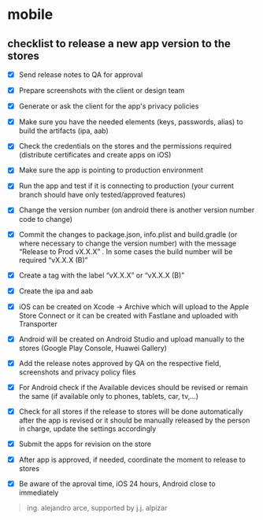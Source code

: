 # mobile

## checklist to release a new app version to the stores 

- [x] Send release notes to QA for approval 

- [x] Prepare screenshots with the client or design team 

- [x] Generate or ask the client for the app's privacy policies 

- [x] Make sure you have the needed elements (keys, passwords, alias) to build the artifacts (ipa, aab) 

- [x] Check the credentials on the stores and the permissions required (distribute certificates and create apps on iOS) 

- [x] Make sure the app is pointing to production environment 

- [x] Run the app and test if it is connecting to production (your current branch should have only tested/approved features) 

- [x] Change the version number (on android there is another version number code to change) 

- [x] Commit the changes to package.json, info.plist and build.gradle (or where necessary to change the version number) with the message “Release to Prod vX.X.X” . In some cases the build number will be required “vX.X.X (B)”

- [x] Create a tag with the label “vX.X.X” or “vX.X.X (B)” 

- [x] Create the ipa and aab 

- [x] iOS can be created on Xcode -> Archive which will upload to the Apple Store Connect or it can be created with Fastlane and uploaded with Transporter 

- [x] Android will be created on Android Studio and upload manually to the stores (Google Play Console, Huawei Gallery) 

- [x] Add the release notes approved by QA on the respective field, screenshots and privacy policy files 

- [x] For Android check if the Available devices should be revised or remain the same (if available only to phones, tablets, car, tv,...) 

- [x] Check for all stores if the release to stores will be done automatically after the app is revised or it should be manually released by the person in charge, update the settings accordingly 

- [x] Submit the apps for revision on the store 

- [x] After app is approved, if needed, coordinate the moment to release to stores 

- [x] Be aware of the aproval time, iOS 24 hours, Android close to immediately  

> ing. alejandro arce, supported by j.j. alpizar 

